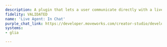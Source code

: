 ```yaml
---
description: A plugin that lets a user communicate directly with a live agent in chat.
fidelity: VALIDATED
name: 'Live Agent: In Chat'
purple_chat_link: https://developer.moveworks.com/creator-studio/developer-tools/purple-chat/?conversation=%7B%22messages%22%3A%5B%7B%22role%22%3A%22user%22%2C%22parts%22%3A%5B%7B%22richText%22%3A%22%3Cp%3EI%27d+like+to+speak+to+a+live+agent%3C%2Fp%3E%22%7D%5D%7D%2C%7B%22role%22%3A%22assistant%22%2C%22parts%22%3A%5B%7B%22richText%22%3A%22%3Cp%3ECould+you+please+provide+more+details+about+the+issue+you%27re+experience+so+I+can+connect+you+with+a+live+agent+effectively%3F%3C%2Fp%3E%22%7D%5D%7D%2C%7B%22role%22%3A%22user%22%2C%22parts%22%3A%5B%7B%22richText%22%3A%22%3Cp%3EI%27m+running+into+a+strange+issue+with+a+SQL+database+that+I%27m+using.%3C%2Fp%3E%22%7D%5D%7D%2C%7B%22role%22%3A%22assistant%22%2C%22parts%22%3A%5B%7B%22reasoningSteps%22%3A%5B%7B%22richText%22%3A%22%3Cp%3EDetermining+appropriate+live+agent+queue%3C%2Fp%3E%22%2C%22status%22%3A%22success%22%7D%5D%7D%2C%7B%22richText%22%3A%22%3Cp%3EI+understand+you%27re+having+an+issue+with+your+%3Cstrong%3ESQL+Database+%3C%2Fstrong%3Eand+would+like+to+speak+with+a+live+agent.+Please+review+the+provided+available+option+to+proceed.%26nbsp%3B%3C%2Fp%3E%22%7D%2C%7B%22buttons%22%3A%5B%7B%22buttonText%22%3A%22Start+agent+chat%22%2C%22style%22%3A%22filled%22%7D%2C%7B%22buttonText%22%3A%22Edit+%2F+Add+details%22%2C%22style%22%3A%22outlined%22%7D%2C%7B%22buttonText%22%3A%22Other+help+options%22%2C%22style%22%3A%22outlined%22%7D%5D%7D%5D%7D%2C%7B%22role%22%3A%22user%22%2C%22parts%22%3A%5B%7B%22richText%22%3A%22%3Cp%3E%3Cem%3EPresses+%5C%22Start+agent+chat%5C%22+button%3C%2Fem%3E%3C%2Fp%3E%22%7D%5D%7D%2C%7B%22role%22%3A%22assistant%22%2C%22parts%22%3A%5B%7B%22reasoningSteps%22%3A%5B%7B%22richText%22%3A%22%3Cp%3EConnecting+you+with+a+Live+Agent%3C%2Fp%3E%22%2C%22status%22%3A%22success%22%7D%5D%7D%2C%7B%22richText%22%3A%22%3Cp%3EYour+live+agent+chat+has+started%21%3C%2Fp%3E%22%7D%2C%7B%22richText%22%3A%22%3Cp%3E%3Cstrong%3ELisa+Said%3A%3C%2Fstrong%3E%3C%2Fp%3E%5Cn%3Cp%3EHello+-+can+you+share+more+details+about+the+error+message+you%27re+seeing%3F%3C%2Fp%3E%22%7D%5D%7D%5D%7D
systems:
- glia

---
```

